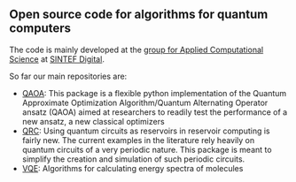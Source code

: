 ## Open source code for algorithms for quantum computers

The code is mainly developed at the [group for Applied Computational Science](https://www.sintef.no/en/digital/departments-new/department-of-mathematics-and-cybernetics/research-group-applied-computational-science/) at [SINTEF Digital](https://www.sintef.no/digital/).

So far our main repositories are:

- [QAOA](https://github.com/OpenQuantumComputing/QAOA): This package is a flexible python implementation of the Quantum Approximate Optimization Algorithm/Quantum Alternating Operator ansatz (QAOA) aimed at researchers to readily test the performance of a new ansatz, a new classical optimizers
- [QRC](https://github.com/OpenQuantumComputing/quantumreservoirpy): Using quantum circuits as reservoirs in reservoir computing is fairly new. The current examples in the literature rely heavily on quantum circuits of a very periodic nature. This package is meant to simplify the creation and simulation of such periodic circuits.
- [VQE](https://github.com/OpenQuantumComputing/chemistry): Algorithms for calculating energy spectra of molecules
